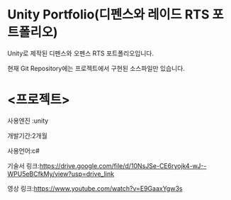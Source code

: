 # Unity Portfolio(디펜스와 레이드 RTS 포트폴리오)

Unity로 제작된 디펜스와 오펜스 RTS 포트폴리오입니다.

현재 Git Repository에는 프로젝트에서 구현된 소스파일만 있습니다.

# <프로젝트>

사용엔진 :unity

개발기간:2개월

사용언어:c#



기술서 링크:https://drive.google.com/file/d/10NsJSe-CE6ryojk4-wJ--WPU5eBCfkMy/view?usp=drive_link

영상 링크:https://www.youtube.com/watch?v=E9GaaxYgw3s
